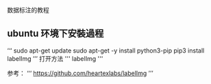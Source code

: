 数据标注的教程

## ubuntu 环境下安裝過程
‘‘‘
sudo apt-get update
sudo apt-get -y install python3-pip
pip3 install labelImg
’’’
打开方法
'''
labelImg
'''



参考：
‘‘‘
https://github.com/heartexlabs/labelImg
’’’



